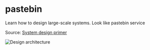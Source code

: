 # pastebin
Learn how to design large-scale systems. Look like pastebin service

Source: [System design primer](https://github.com/donnemartin/system-design-primer)


![Design architecture](https://camo.githubusercontent.com/e45e39c36eebcc4c66e1aecd4e4145112d8e88e3/687474703a2f2f692e696d6775722e636f6d2f6a6a3341354e382e706e67)
